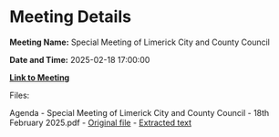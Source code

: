 # Meeting Details

**Meeting Name:** Special Meeting of Limerick City and County Council

**Date and Time:** 2025-02-18 17:00:00

**[Link to Meeting](https://www.limerick.ie/council/whats-on/special-meeting-of-limerick-city-and-county-council-18)**

Files: 

Agenda - Special Meeting of Limerick City and County Council - 18th February 2025.pdf - [Original file](https://www.limerick.ie/sites/default/files/media/documents/2025-02/agenda-special-meeting-of-limerick-city-and-county-council-18th-february-2025.pdf) - [Extracted text](./Agenda%20-%20Special%20Meeting%20of%20Limerick%20City%20and%20County%20Council%20-%2018th%20February%202025.md)

